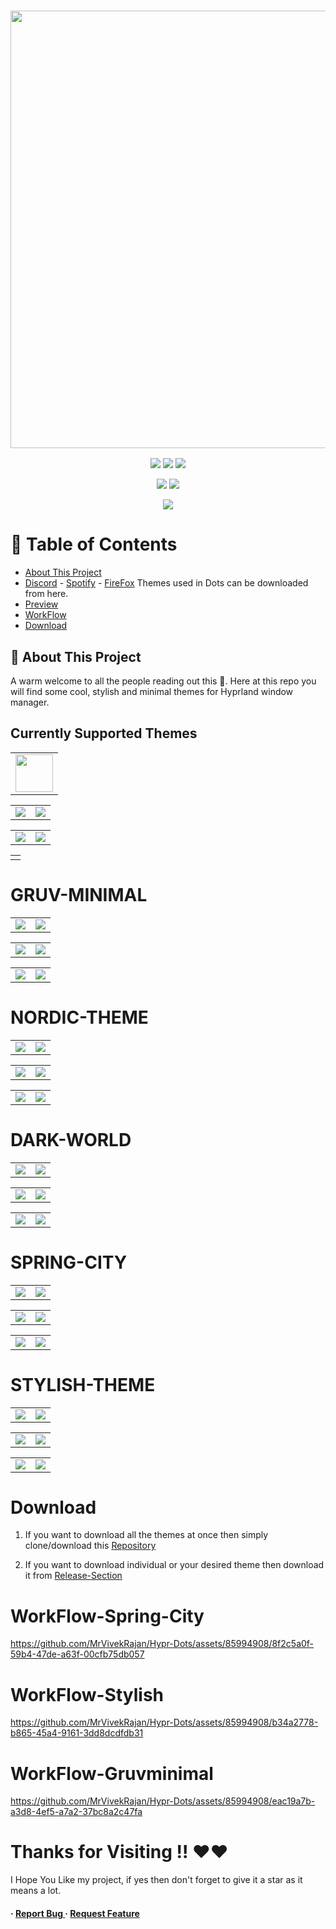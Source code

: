 <h3 align="center">
	<img src="https://github.com/MrVivekRajan/Hypr-Dots/assets/85994908/f8ad6dad-cfbf-4d50-9442-d1a07fbf8e2f" width="700"/><br/>
</h3>

<p align="center">
    <a href="https://github.com/MrVivekRajan/Hypr-Dots/stargazers"><img src="https://img.shields.io/github/stars/MrVivekRajan/Hypr-Dots?colorA=32302f&colorB=458588&style=for-the-badge"></a>
     <a href="https://github.com/MrVivekRajan/Hypr-Dots/contributors"><img src="https://img.shields.io/github/contributors/MrVivekRajan/Hypr-Dots?colorA=32302f&colorB=8651BB&style=for-the-badge"></a>
     <a = href="https://hyprland.org">
            <img src="https://img.shields.io/badge/Arch-Hyprland-blue.svg?style=for-the-badge&labelColor=32302f&logo=&logoColor=black&color=689d6a"></a> 
</p>

 <p align="center"> 
   <a = href="https://youtube.com/@vivek8528?si=WAJ7pkO-3sXl03h5">
            <img src="https://img.shields.io/badge/Youtube-Video-red.svg?style=for-the-badge&labelColor=32302f&color=fb4934"></a> 
   <a href="https://github.com/MrVivekRajan/Hypr-Dots/issues"><img src="https://img.shields.io/github/issues/MrVivekRajan/Hypr-Dots?colorA=32302f&colorB=eebd35&style=for-the-badge"></a>
</p>

<p align="center">
    <a href="https://github.com/MrVivekRajan/Hypr-Dots/blob/main/LICENSE">
        <img src="https://img.shields.io/static/v1.svg?style=for-the-badge&label=License&message=GNU&colorA=32302f&colorB=b16286&logo=unlicense&logoColor=b16286&"/></a>  
</p>

# :notebook_with_decorative_cover: Table of Contents

- [About This Project](#star2-about-the-project)
- [Discord](https://github.com/developer-vivek/Discord-Themes/) - [Spotify](https://github.com/developer-vivek/Spotify-Themes) - [FireFox](https://github.com/Haruzona/penguinFox)  Themes used in Dots can be downloaded from here.
- [Preview](#Preview)
- [WorkFlow](#WorkFlow-Stylish)
- [Download](#Download)
 

## :star2: About This Project
A warm welcome to all the people reading out this 🤗. Here at this repo you will find some cool, stylish and minimal themes for Hyprland window manager.

## Currently Supported Themes
<div align="center"><table>
<td><img width="60" src="https://www.shareicon.net/data/2016/02/07/281237_theme_512x512.png"/></td>
</table></div>

<div align="center"><table>
<tr><td><a href="https://github.com/MrVivekRajan/Hypr-Dots/tree/main/Gruvminimal"><img src="https://img.shields.io/badge/Gruv-Minimal-yellow.svg?style=for-the-badge&labelColor=458588&color=689d6a"/></a></td>
  
<td><a href="https://github.com/MrVivekRajan/Hypr-Dots/tree/main/Dark-World"><img src="https://img.shields.io/badge/Dark-World-black.svg?style=for-the-badge&labelColor=FFB900&color=ffffff"/></a></td></tr>
</table></div>

<div align="center"><table>
<tr><td><a href="https://github.com/MrVivekRajan/Hypr-Dots/tree/main/Spring-City"><img src="https://img.shields.io/badge/Spring-City-blue.svg?style=for-the-badge&labelColor=5677fc&color=b95cb9"/></a></td>
  
<td><a href="https://github.com/MrVivekRajan/Hypr-Dots/tree/main/Stylish"><img src="https://img.shields.io/badge/Stylish-Theme-purple.svg?style=for-the-badge&labelColor=da025d&color=8651bb"/></a></td></tr>
</table></div>

<div align="center"><table>
<td><a href=""><img src=""/></a></td>
</table></div>

# GRUV-MINIMAL
<div align="center"><table>
<tr><td><img src="https://github.com/user-attachments/assets/90b0970e-7910-49e5-8947-cfc7171ebd81"/></td>
<td><img src="https://github.com/user-attachments/assets/c6072fbf-edeb-45ef-a3f6-bb975cd6e8db"/></td></tr>
</table></div>

<div align="center"><table>
<tr><td><img src="https://github.com/user-attachments/assets/f4d43ded-c184-4fce-964c-ad577a9696bd"/></td>
<td><img src="https://github.com/user-attachments/assets/6cd15dfa-a43b-4424-a58d-88b1ef7148c3"/></td></tr>
</table></div>

<div align="center"><table>
<tr><td><img src="https://github.com/user-attachments/assets/d3616262-9df3-492c-8d3e-bcf5677064db"/></td>
<td><img src="https://github.com/user-attachments/assets/1c3860e7-0d7e-4fae-b594-7e16a63144bb"/></td></tr>
</table></div>

# NORDIC-THEME
<div align="center"><table>
<tr><td><img src="https://github.com/user-attachments/assets/bd5f9f6c-92b2-427a-81ad-45ec020c2b8b"/></td>
<td><img src="https://github.com/user-attachments/assets/ecbf549e-3790-449c-ba44-9d4e6a4dd364"/></td></tr>
</table></div>

<div align="center"><table>
<tr><td><img src="https://github.com/user-attachments/assets/7cd0f4e8-3274-4029-8a21-128807c2fd91"/></td>
<td><img src="https://github.com/user-attachments/assets/c8489303-09f8-4391-a1b2-8b0d93ef1a9f"/></td></tr>
</table></div>

<div align="center"><table>
<tr><td><img src="https://github.com/user-attachments/assets/29b0051d-b619-427d-ac43-f75b555bb377"/></td>
<td><img src="https://github.com/user-attachments/assets/11275f96-c27c-49c0-ba35-15606e9444f4"/></td></tr>
</table></div>

# DARK-WORLD
<div align="center"><table>
<tr><td><img src="https://github.com/MrVivekRajan/Hypr-Dots/assets/85994908/58f42f10-2621-4ae6-bb6c-c7b33a1b416e"/></td>
<td><img src="https://github.com/MrVivekRajan/Hypr-Dots/assets/85994908/8ee63534-28b0-4533-8513-2f2996c5b006"/></td></tr>
</table></div>

<div align="center"><table>
<tr><td><img src="https://github.com/MrVivekRajan/Hypr-Dots/assets/85994908/1ab0d209-833c-4b4d-aab9-78f34aabb2b6"/></td>
<td><img src="https://github.com/MrVivekRajan/Hypr-Dots/assets/85994908/203f9d55-e62e-4328-be23-34a49a0f263b"/></td></tr>
</table></div>

<div align="center"><table>
<tr><td><img src="https://github.com/MrVivekRajan/Hypr-Dots/assets/85994908/6f04bdfc-b31c-4dc8-8f10-c14970d360d1"/></td>
<td><img src="https://github.com/MrVivekRajan/Hypr-Dots/assets/85994908/b98045ae-9a77-45f6-94ea-325bb8187a7b"/></td></tr>
</table></div>

# SPRING-CITY
<div align="center"><table>
<tr><td><img src="https://github.com/MrVivekRajan/Hypr-Dots/assets/85994908/c384fe3f-3b08-4dee-866b-67e44917ce49"/></td>
<td><img src="https://github.com/MrVivekRajan/Hypr-Dots/assets/85994908/3a2c8850-7143-4aa7-89fa-20f195d723ab"/></td></tr>
</table></div>

<div align="center"><table>
<tr><td><img src="https://github.com/MrVivekRajan/Hypr-Dots/assets/85994908/1fdf4853-7a22-4ebb-a770-4d6f337f07e0"/></td>
<td><img src="https://github.com/MrVivekRajan/Hypr-Dots/assets/85994908/9d12abf3-5b7d-4dc4-9938-bf0b0e0fcb2e"/></td></tr>
</table></div>

<div align="center"><table>
<tr><td><img src="https://github.com/MrVivekRajan/Hypr-Dots/assets/85994908/eebb9b4e-5dba-46e8-85dc-40ed3cdfa32f"/></td>
<td><img src="https://github.com/MrVivekRajan/Hypr-Dots/assets/85994908/39909301-7932-4f37-b03a-8441d5be6087"/></td></tr>
</table></div>

# STYLISH-THEME
<div align="center"><table>
<tr><td><img src="https://github.com/MrVivekRajan/Hypr-Dots/assets/85994908/456dfbaf-8b76-434d-9923-7a2461c35539"/></td>
<td><img src="https://github.com/MrVivekRajan/Hypr-Dots/assets/85994908/35d2b845-0b71-43c8-83f2-2c4da6360987"/></td></tr>
</table></div>

<div align="center"><table>
<tr><td><img src="https://github.com/MrVivekRajan/Hypr-Dots/assets/85994908/b7a5869a-5aad-445f-92fc-dd49af55ae3b"/></td>
<td><img src="https://github.com/MrVivekRajan/Hypr-Dots/assets/85994908/f6a5e1ae-f61e-4366-86a4-2313a2ab3956"/></td></tr>
</table></div>

<div align="center"><table>
<tr><td><img src="https://github.com/MrVivekRajan/Hypr-Dots/assets/85994908/567a442e-a628-4897-9523-63795b423e70"/></td>
<td><img src="https://github.com/MrVivekRajan/Hypr-Dots/assets/85994908/592f7358-624a-4063-94a2-8df618f0348c"/></td></tr>
</table></div>

# Download
1. If you want to download all the themes at once then simply clone/download this [Repository](https://github.com/MrVivekRajan/Hypr-Dots)

2. If you want to download individual or your desired theme then download it from [Release-Section](https://github.com/MrVivekRajan/Hypr-Dots/releases) 

# WorkFlow-Spring-City
https://github.com/MrVivekRajan/Hypr-Dots/assets/85994908/8f2c5a0f-59b4-47de-a63f-00cfb75db057

# WorkFlow-Stylish
https://github.com/MrVivekRajan/Hypr-Dots/assets/85994908/b34a2778-b865-45a4-9161-3dd8dcdfdb31

# WorkFlow-Gruvminimal
https://github.com/MrVivekRajan/Hypr-Dots/assets/85994908/eac19a7b-a3d8-4ef5-a7a2-37bc8a2c47fa


# Thanks for Visiting !! ❤️❤️
I Hope You Like my project, if yes then don't forget to give it a star as it means a lot.


<h4> <span>· </span> <a href="https://github.com/developer-vivek/Gruvminimal-Dots/issues"> Report Bug </a> <span> · </span> <a href="https://github.com/developer-vivek/Gruvminimal-Dots/issues"> Request Feature </a> </h4>
